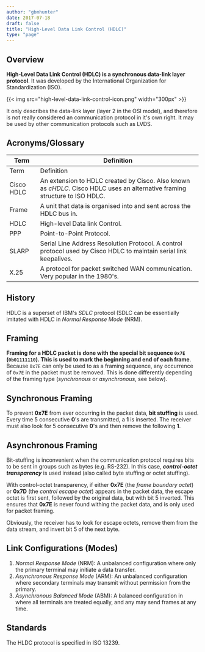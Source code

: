```yaml
---
author: "gbmhunter"
date: 2017-07-18
draft: false
title: "High-Level Data Link Control (HDLC)"
type: "page"
---
```


## Overview

**High-Level Data Link Control (HDLC) is a synchronous data-link layer protocol**. It was developed by the International Organization for Standardization (ISO).

{{< img src="high-level-data-link-control-icon.png" width="300px" >}}

It only describes the data-link layer (layer 2 in the OSI model), and therefore is not really considered an communication protocol in it's own right. It may be used by other communication protocols such as LVDS.

## Acronyms/Glossary

<table>
    <tr>
        <th>Term</th>
        <th>Definition</th>
    </tr>
    <tbody>
        <tr>
            <td>Term</td>
            <td>Definition</td>
        </tr>
        <tr>
            <td>Cisco HDLC</td>
            <td >An extension to HDLC created by Cisco. Also known as <i>cHDLC</i>. Cisco HDLC uses an alternative framing structure to ISO HDLC.</td>
        </tr>
        <tr>
            <td>Frame</td>
            <td>A unit that data is organised into and sent across the HDLC bus in.
        </td>
        </tr>
        <tr>
            <td>HDLC</td>
            <td>High-level Data link Control.</td>
        </tr>
        <tr>
            <td>PPP</td>
            <td> Point-to-Point Protocol.</td>
        </tr>
        <tr>
            <td>SLARP</td>
            <td>Serial Line Address Resolution Protocol. A control protocol used by Cisco HDLC to maintain serial link keepalives.</td>
        </tr>
        <tr>
            <td>X.25</td>
            <td>A protocol for packet switched WAN communication. Very popular in the 1980's.</td>
        </tr>
    </tbody>
</table>

## History

HDLC is a superset of IBM's _SDLC_ protocol (SDLC can be essentially imitated with HDLC in _Normal Response Mode_ (NRM).

## Framing

**Framing for a HDLC packet is done with the special bit sequence `0x7E` (`0b01111110`). This is used to mark the beginning and end of each frame**. Because `0x7E` can only be used to as a framing sequence, any occurrence of `0x7E` in the packet must be removed. This is done differently depending of the framing type (_synchronous_ or _asynchronous_, see below).

## Synchronous Framing

To prevent **0x7E** from ever occurring in the packet data, **bit stuffing** is used. Every time 5 consecutive **0**'s are transmitted, a **1** is inserted. The receiver must also look for 5 consecutive **0**'s and then remove the following **1**.

## Asynchronous Framing

Bit-stuffing is inconvenient when the communication protocol requires bits to be sent in groups such as bytes (e.g. RS-232). In this case, _**control-octet transparency**_ is used instead (also called byte stuffing or octet stuffing).

With control-octet transparency, if either **0x7E** (the _frame boundary octet_) or **0x7D** (the _control escape octet_) appears in the packet data, the escape octet is first sent, followed by the original data, but with bit 5 inverted. This ensures that **0x7E** is never found withing the packet data, and is only used for packet framing.

Obviously, the receiver has to look for escape octets, remove them from the data stream, and invert bit 5 of the next byte.

## Link Configurations (Modes)

1. _Normal Response Mode_ (NRM): A unbalanced configuration where only the primary terminal may initiate a data transfer.
1. _Asynchronous Response Mode_ (ARM): An unbalanced configuration where secondary terminals may transmit without permission from the primary.
1. _Asynchronous Balanced Mode_ (ABM): A balanced configuration in where all terminals are treated equally, and any may send frames at any time.

## Standards

The HLDC protocol is specified in ISO 13239.
